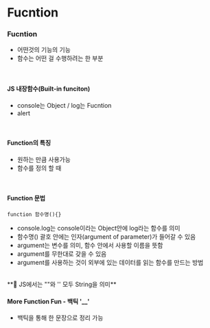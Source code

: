# Fucntion

### Fucntion
+ 어떤것의 기능의 기능
+ 함수는 어떤 걸 수행하려는 한 부분
<br/>

#### JS 내장함수(Built-in funciton)
+ console는 Object /  log는 Fucntion
+ alert
<br/>

#### Function의 특징
+ 원하는 만큼 사용가능
+ 함수를 정의 할 때
<br/>

#### Function 문법
~~~
function 함수명(){}
~~~
+ console.log는 console이라는 Object안에 log라는 함수를 의미
+ 함수명() 괄호 안에는 인자(argument of parameter)가 들어갈 수 있음
+ argument는 변수를 의미, 함수 안에서 사용할 이름을 뜻함
+ argument를 무한대로 갖을 수 있음
+ argument를 사용하는 것이 외부에 있는 데이터를 읽는 함수를 만드는 방법
<br/>
**📢 JS에서는 ""와 '' 모두 String을 의미**
<br/>

#### More Function Fun - 백틱 '__'
+ 백틱을 통해 한 문장으로 정리 가능
